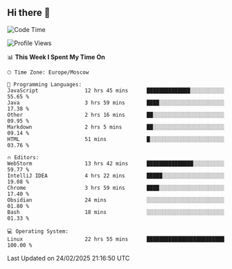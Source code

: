 ## Hi there 👋
<!--START_SECTION:waka-->
![Code Time](http://img.shields.io/badge/Code%20Time-4%2C769%20hrs%2015%20mins-blue)

![Profile Views](http://img.shields.io/badge/Profile%20Views-8-blue)

📊 **This Week I Spent My Time On** 

```text
🕑︎ Time Zone: Europe/Moscow

💬 Programming Languages: 
JavaScript               12 hrs 45 mins      ██████████████░░░░░░░░░░░   55.65 % 
Java                     3 hrs 59 mins       ████░░░░░░░░░░░░░░░░░░░░░   17.38 % 
Other                    2 hrs 16 mins       ██░░░░░░░░░░░░░░░░░░░░░░░   09.95 % 
Markdown                 2 hrs 5 mins        ██░░░░░░░░░░░░░░░░░░░░░░░   09.14 % 
HTML                     51 mins             █░░░░░░░░░░░░░░░░░░░░░░░░   03.76 % 

🔥 Editors: 
WebStorm                 13 hrs 42 mins      ███████████████░░░░░░░░░░   59.77 % 
IntelliJ IDEA            4 hrs 22 mins       █████░░░░░░░░░░░░░░░░░░░░   19.08 % 
Chrome                   3 hrs 59 mins       ████░░░░░░░░░░░░░░░░░░░░░   17.40 % 
Obsidian                 24 mins             ░░░░░░░░░░░░░░░░░░░░░░░░░   01.80 % 
Bash                     18 mins             ░░░░░░░░░░░░░░░░░░░░░░░░░   01.33 % 

💻 Operating System: 
Linux                    22 hrs 55 mins      █████████████████████████   100.00 % 
```


 Last Updated on 24/02/2025 21:16:50 UTC
<!--END_SECTION:waka-->
<!--
**w3ll1ngt/w3ll1ngt** is a ✨ _special_ ✨ repository because its `README.md` (this file) appears on your GitHub profile.

Here are some ideas to get you started:

- 🔭 I’m currently working on ...
- 🌱 I’m currently learning ...
- 👯 I’m looking to collaborate on ...
- 🤔 I’m looking for help with ...
- 💬 Ask me about ...
- 📫 How to reach me: ...
- 😄 Pronouns: ...
- ⚡ Fun fact: ...
-->
